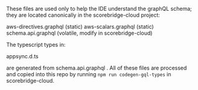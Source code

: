 These files are used only to help the IDE understand the graphQL schema; they are located canonically in the scorebridge-cloud project:

aws-directives.graphql (static)
aws-scalars.graphql (static)
schema.api.graphql (volatile, modify in scorebridge-cloud)

The typescript types in:

appsync.d.ts

are generated from schema.api.graphql . All of these files are processed and copied into this repo by running `npm run codegen-gql-types` in scorebridge-cloud.
